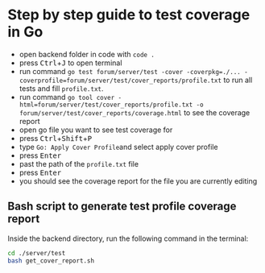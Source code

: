 # Step by step guide to test coverage in Go

- open backend folder in code with `code .`
- press <kbd>Ctrl</kbd>+<kbd>J</kbd> to open terminal
- run command `go test forum/server/test -cover -coverpkg=./... -coverprofile=forum/server/test/cover_reports/profile.txt` to run all tests and fill `profile.txt`.
- run command `go tool cover -html=forum/server/test/cover_reports/profile.txt -o forum/server/test/cover_reports/coverage.html` to see the coverage report
- open go file you want to see test coverage for
- press <kbd>Ctrl</kbd>+<kbd>Shift</kbd>+<kbd>P</kbd>
- type `Go: Apply Cover Profile`and select apply cover profile
- press <kbd>Enter</kbd>
- past the path of the `profile.txt` file
- press <kbd>Enter</kbd>
- you should see the coverage report for the file you are currently editing

## Bash script to generate test profile coverage report

Inside the backend directory, run the following command in the terminal:

```bash
cd ./server/test
bash get_cover_report.sh
```
